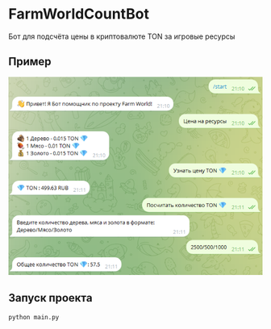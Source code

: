 # FarmWorldCountBot
Бот для подсчёта цены в криптовалюте TON за игровые ресурсы

## Пример

![Screenshot](https://github.com/Fanerkaa/FarmWorldCountBot/blob/main/image/test.png)

## Запуск проекта
```python
python main.py
```
